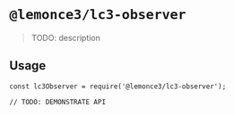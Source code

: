 # `@lemonce3/lc3-observer`

> TODO: description

## Usage

```
const lc3Observer = require('@lemonce3/lc3-observer');

// TODO: DEMONSTRATE API
```
